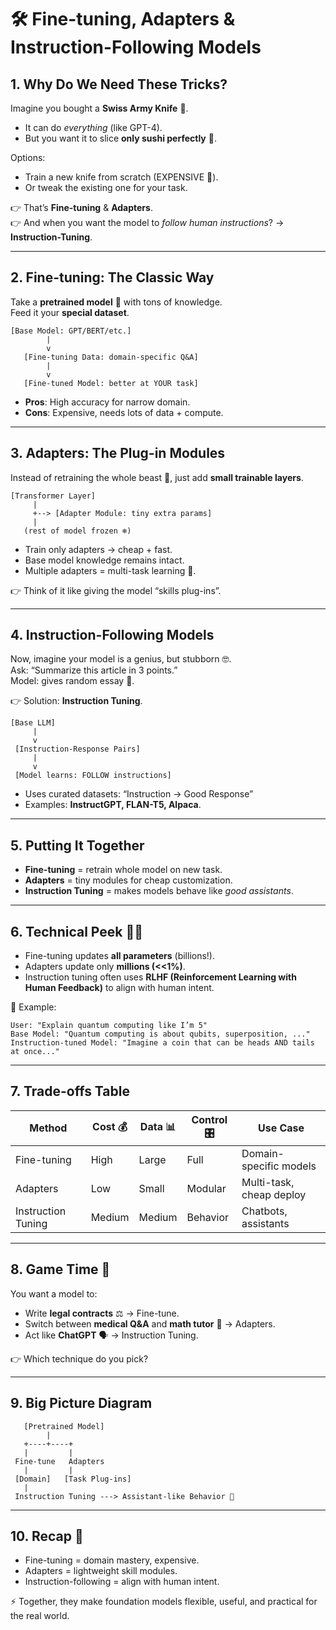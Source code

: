 # 🛠️ Fine-tuning, Adapters & Instruction-Following Models  
 

## 1. Why Do We Need These Tricks?  

Imagine you bought a **Swiss Army Knife** 🔪.  
- It can do *everything* (like GPT-4).  
- But you want it to slice **only sushi perfectly** 🍣.  

Options:  
- Train a new knife from scratch (EXPENSIVE 💸).  
- Or tweak the existing one for your task.  

👉 That’s **Fine-tuning** & **Adapters**.  
👉 And when you want the model to *follow human instructions*? → **Instruction-Tuning**.  

---  

## 2. Fine-tuning: The Classic Way  

Take a **pretrained model** 🧠 with tons of knowledge.  
Feed it your **special dataset**.  

```
[Base Model: GPT/BERT/etc.]  
        |
        v
   [Fine-tuning Data: domain-specific Q&A]  
        |
        v
   [Fine-tuned Model: better at YOUR task]  
```  

- **Pros**: High accuracy for narrow domain.  
- **Cons**: Expensive, needs lots of data + compute.  

---  

## 3. Adapters: The Plug-in Modules  

Instead of retraining the whole beast 🐉, just add **small trainable layers**.  

```
[Transformer Layer]  
     |
     +--> [Adapter Module: tiny extra params]  
     |
   (rest of model frozen ❄️)
```  

- Train only adapters → cheap + fast.  
- Base model knowledge remains intact.  
- Multiple adapters = multi-task learning 🎯.  

👉 Think of it like giving the model “skills plug-ins”.  

---  

## 4. Instruction-Following Models  

Now, imagine your model is a genius, but stubborn 🤓.  
Ask: “Summarize this article in 3 points.”  
Model: gives random essay 🥴.  

👉 Solution: **Instruction Tuning**.  

```
[Base LLM]  
     |
     v
 [Instruction-Response Pairs]  
     |
     v
 [Model learns: FOLLOW instructions]
```  

- Uses curated datasets: “Instruction → Good Response”  
- Examples: **InstructGPT, FLAN-T5, Alpaca**.  

---  

## 5. Putting It Together  

- **Fine-tuning** = retrain whole model on new task.  
- **Adapters** = tiny modules for cheap customization.  
- **Instruction Tuning** = makes models behave like *good assistants*.  

---  

## 6. Technical Peek 🧑‍💻  

- Fine-tuning updates **all parameters** (billions!).  
- Adapters update only **millions (<<1%)**.  
- Instruction tuning often uses **RLHF (Reinforcement Learning with Human Feedback)** to align with human intent.  

📌 Example:  
```
User: "Explain quantum computing like I’m 5"  
Base Model: "Quantum computing is about qubits, superposition, ..."  
Instruction-tuned Model: "Imagine a coin that can be heads AND tails at once..."  
```  

---  

## 7. Trade-offs Table  

| Method             | Cost 💰 | Data 📊 | Control 🎛️ | Use Case |
|--------------------|---------|---------|-------------|----------|
| Fine-tuning        | High    | Large   | Full        | Domain-specific models |
| Adapters           | Low     | Small   | Modular     | Multi-task, cheap deploy |
| Instruction Tuning | Medium  | Medium  | Behavior    | Chatbots, assistants |  

---  

## 8. Game Time 🎲  

You want a model to:  
- Write **legal contracts** ⚖️ → Fine-tune.  
- Switch between **medical Q&A** and **math tutor** 🧮 → Adapters.  
- Act like **ChatGPT** 🗣️ → Instruction Tuning.  

👉 Which technique do you pick?  

---  

## 9. Big Picture Diagram  

```
   [Pretrained Model]  
        |
   +----+----+  
   |         |  
 Fine-tune   Adapters  
   |         |  
 [Domain]   [Task Plug-ins]  
   |  
 Instruction Tuning ---> Assistant-like Behavior 🤖
```  

---  

## 10. Recap 🎉  

- Fine-tuning = domain mastery, expensive.  
- Adapters = lightweight skill modules.  
- Instruction-following = align with human intent.  

⚡ Together, they make foundation models flexible, useful, and practical for the real world.  
